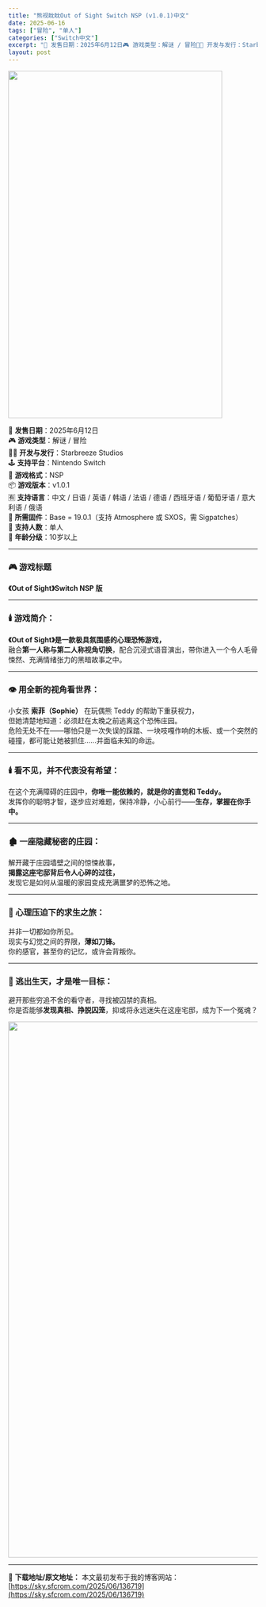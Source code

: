 ```yaml
---
title: "熊视眈眈Out of Sight Switch NSP (v1.0.1)中文"
date: 2025-06-16
tags: ["冒险", "单人"]
categories: ["Switch中文"]
excerpt: "📅 发售日期：2025年6月12日🎮 游戏类型：解谜 / 冒险🧑‍💻 开发与发行：Starbreeze Studios🕹 支持平台：Nintendo Switch💾 游戏格式：NSP📦 游戏版本：v1.0.1🈶 支持语言：中文 / 日语 / 英语 / 韩语 / 法语 / 德语 / 西班牙语 / 葡萄&hellip;"
layout: post
---
```


<img class="aligncenter size-full wp-image-136716" src="https://sky.sfcrom.com/wp-content/uploads/2025/06/2025061610465333.webp" alt="" width="432" height="700" />
<p data-start="53" data-end="373">📅 <strong data-start="56" data-end="64">发售日期</strong>：2025年6月12日<br data-start="75" data-end="78" />🎮 <strong data-start="81" data-end="89">游戏类型</strong>：解谜 / 冒险<br data-start="97" data-end="100" />🧑‍💻 <strong data-start="106" data-end="115">开发与发行</strong>：Starbreeze Studios<br data-start="134" data-end="137" />🕹 <strong data-start="140" data-end="148">支持平台</strong>：Nintendo Switch<br data-start="164" data-end="167" />💾 <strong data-start="170" data-end="178">游戏格式</strong>：NSP<br data-start="182" data-end="185" />📦 <strong data-start="188" data-end="196">游戏版本</strong>：v1.0.1<br data-start="203" data-end="206" />🈶 <strong data-start="209" data-end="217">支持语言</strong>：中文 / 日语 / 英语 / 韩语 / 法语 / 德语 / 西班牙语 / 葡萄牙语 / 意大利语 / 俄语<br data-start="271" data-end="274" />🔧 <strong data-start="277" data-end="285">所需固件</strong>：Base = 19.0.1（支持 Atmosphere 或 SXOS，需 Sigpatches）<br data-start="334" data-end="337" />👥 <strong data-start="340" data-end="348">支持人数</strong>：单人<br data-start="351" data-end="354" />🔞 <strong data-start="357" data-end="365">年龄分级</strong>：10岁以上</p>


<hr data-start="375" data-end="378" />

<h3 data-start="380" data-end="393">🎮 游戏标题</h3>
<p data-start="394" data-end="424"><strong data-start="394" data-end="424">《Out of Sight》Switch NSP 版</strong></p>


<hr data-start="426" data-end="429" />

<h3 data-start="431" data-end="444">🕯️ 游戏简介：</h3>
<p data-start="446" data-end="540"><strong data-start="446" data-end="480">《Out of Sight》是一款极具氛围感的心理恐怖游戏，</strong><br data-start="480" data-end="483" />融合<strong data-start="485" data-end="502">第一人称与第二人称视角切换</strong>，配合沉浸式语音演出，带你进入一个令人毛骨悚然、充满情绪张力的黑暗故事之中。</p>


<hr data-start="542" data-end="545" />

<h3 data-start="547" data-end="565">👁️ 用全新的视角看世界：</h3>
<p data-start="567" data-end="695">小女孩 <strong data-start="571" data-end="585">索菲（Sophie）</strong> 在玩偶熊 Teddy 的帮助下重获视力，<br data-start="606" data-end="609" />但她清楚地知道：必须赶在太晚之前逃离这个恐怖庄园。<br data-start="634" data-end="637" />危险无处不在——哪怕只是一次失误的踩踏、一块吱嘎作响的木板、或一个突然的碰撞，都可能让她被抓住……并面临未知的命运。</p>


<hr data-start="697" data-end="700" />

<h3 data-start="702" data-end="723">🕯️ 看不见，并不代表没有希望：</h3>
<p data-start="725" data-end="807">在这个充满障碍的庄园中，<strong data-start="737" data-end="763">你唯一能依赖的，就是你的直觉和 Teddy。</strong><br data-start="763" data-end="766" />发挥你的聪明才智，逐步应对难题，保持冷静，小心前行——<strong data-start="793" data-end="807">生存，掌握在你手中。</strong></p>


<hr data-start="809" data-end="812" />

<h3 data-start="814" data-end="832">🏚️ 一座隐藏秘密的庄园：</h3>
<p data-start="834" data-end="900">解开藏于庄园墙壁之间的惊悚故事，<br data-start="850" data-end="853" /><strong data-start="853" data-end="873">揭露这座宅邸背后令人心碎的过往，</strong><br data-start="873" data-end="876" />发现它是如何从温暖的家园变成充满噩梦的恐怖之地。</p>


<hr data-start="902" data-end="905" />

<h3 data-start="907" data-end="925">🧠 心理压迫下的求生之旅：</h3>
<p data-start="927" data-end="982">并非一切都如你所见。<br data-start="937" data-end="940" />现实与幻觉之间的界限，<strong data-start="951" data-end="960">薄如刀锋。</strong><br data-start="960" data-end="963" />你的感官，甚至你的记忆，或许会背叛你。</p>


<hr data-start="984" data-end="987" />

<h3 data-start="989" data-end="1008">🚪 逃出生天，才是唯一目标：</h3>
<p data-start="1010" data-end="1075">避开那些穷追不舍的看守者，寻找被囚禁的真相。<br data-start="1032" data-end="1035" />你是否能够<strong data-start="1040" data-end="1053">发现真相、挣脱囚笼</strong>，抑或将永远迷失在这座宅邸，成为下一个冤魂？</p>
<img class="aligncenter size-full wp-image-136713" src="https://sky.sfcrom.com/wp-content/uploads/2025/06/2025061610465230.webp" alt="" width="1920" height="1080" />

---
📖 **下载地址/原文地址：** 本文最初发布于我的博客网站：[https://sky.sfcrom.com/2025/06/136719](https://sky.sfcrom.com/2025/06/136719)
